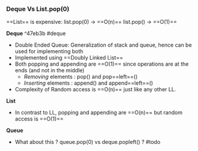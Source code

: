 ### Deque Vs List.pop(0)

==List== is expensive:
list.pop(0) -> ==O(n)==
list.pop() -> ==O(1)== 

**Deque** ^47eb3b
#deque
- Double Ended Queue: Generalization of stack and queue, hence can be used for implementing both
- Implemented using ==Doubly Linked List==
- Both popping and appending are ==O(1)== since operations are at the ends (and not in the middle)
	- *Removing* elements : pop() and pop==left==()
	- *Inserting* elements : append() and append==left==()
- Complexity of Random access is ==O(n)== just like any other LL.
	
**List**
- In contrast to LL, popping and appending are ==O(n)== but random access is ==O(1)==

**Queue**
- What about this ? queue.pop(0) vs deque.popleft() ? #todo 